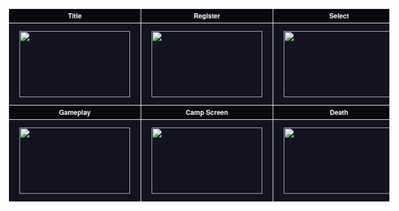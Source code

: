 <table style="border-collapse: collapse; font-family: 'Helvetica Neue', Helvetica, Arial, sans-serif; border: 0px; border-spacing: 0px; font-size: 0.857em; margin: 10px 0px; width: 689px; color: rgb(59, 59, 59); background-color: rgb(20,20,35);">
	<tbody style="border-top-width: 1px; border-top-style: solid; border-top-color: rgb(204, 204, 204);">
		<tr style="background-color: rgba(0, 0, 0, 0.0627451); background-position: initial initial; background-repeat: initial initial;">
			<th style="border-width: 1px; border-style: solid solid none; border-color: rgb(255, 255, 255); padding: 4px 9px; background-color: rgba(0, 0, 0, 0.509804); color: rgb(255, 255, 255); vertical-align: top;">Title</th>
			<th style="border-width: 1px; border-style: solid solid none; border-color: rgb(255, 255, 255); padding: 4px 9px; background-color: rgba(0, 0, 0, 0.509804); color: rgb(255, 255, 255); vertical-align: top;">Register</th>
			<th style="border-width: 1px; border-style: solid solid none; border-color: rgb(255, 255, 255); padding: 4px 9px; background-color: rgba(0, 0, 0, 0.509804); color: rgb(255, 255, 255); vertical-align: top;">Select</th>
		</tr>
        <tr style="background-color: rgba(0, 0, 0, 0.0627451); background-position: initial initial; background-repeat: initial initial;">
            <td style="padding: 4px 9px; border: 1px solid rgb(255, 255, 255);"><a href="http://i1192.photobucket.com/albums/aa340/Mekire/Cabbages/01-title.png~original" style="color: rgb(0, 114, 182); text-decoration: initial;"><img class="padded" src="http://i1192.photobucket.com/albums/aa340/Mekire/Cabbages/01-title.png~original" width="200" height="120" style="border: 0px; outline: 0px; padding: 5px; vertical-align: middle; margin: 5px;" /></a></td>
            <td style="padding: 4px 9px; border: 1px solid rgb(255, 255, 255);"><a href="http://i1192.photobucket.com/albums/aa340/Mekire/Cabbages/02-register.png~original" style="color: rgb(0, 114, 182); text-decoration: initial;"><img class="padded" src="http://i1192.photobucket.com/albums/aa340/Mekire/Cabbages/02-register.png~original" width="200" height="120" style="border: 0px; outline: 0px; padding: 5px; vertical-align: middle; margin: 5px;" /></a></td>
            <td style="padding: 4px 9px; border: 1px solid rgb(255, 255, 255);"><a href="http://i1192.photobucket.com/albums/aa340/Mekire/Cabbages/03-select.png~original" style="color: rgb(0, 114, 182); text-decoration: initial;"><img class="padded" src="http://i1192.photobucket.com/albums/aa340/Mekire/Cabbages/03-select.png~original" width="200" height="120" style="border: 0px; outline: 0px; padding: 5px; vertical-align: middle; margin: 5px;" /></a></td>
        </tr>
        <tr style="background-color: rgba(0, 0, 0, 0.0627451); background-position: initial initial; background-repeat: initial initial;">
    			<th style="border-width: 1px; border-style: solid solid none; border-color: rgb(255, 255, 255); padding: 4px 9px; background-color: rgba(0, 0, 0, 0.509804); color: rgb(255, 255, 255); vertical-align: top;">Gameplay</th>
    			<th style="border-width: 1px; border-style: solid solid none; border-color: rgb(255, 255, 255); padding: 4px 9px; background-color: rgba(0, 0, 0, 0.509804); color: rgb(255, 255, 255); vertical-align: top;">Camp Screen</th>
    			<th style="border-width: 1px; border-style: solid solid none; border-color: rgb(255, 255, 255); padding: 4px 9px; background-color: rgba(0, 0, 0, 0.509804); color: rgb(255, 255, 255); vertical-align: top;">Death</th>
        </tr>
        <tr style="background-color: rgba(0, 0, 0, 0.0627451); background-position: initial initial; background-repeat: initial initial;">
        	<td style="padding: 4px 9px; border: 1px solid rgb(255, 255, 255);"><a href="http://i1192.photobucket.com/albums/aa340/Mekire/Cabbages/04-gameplay.png~original" style="color: rgb(0, 114, 182); text-decoration: initial;"><img class="padded" src="http://i1192.photobucket.com/albums/aa340/Mekire/Cabbages/04-gameplay.png~original" width="200" height="120" style="border: 0px; outline: 0px; padding: 5px; vertical-align: middle; margin: 5px;" /></a></td>
            <td style="padding: 4px 9px; border: 1px solid rgb(255, 255, 255);"><a href="http://i1192.photobucket.com/albums/aa340/Mekire/Cabbages/05-camp.png~original" style="color: rgb(0, 114, 182); text-decoration: initial;"><img class="padded" src="http://i1192.photobucket.com/albums/aa340/Mekire/Cabbages/05-camp.png~original" width="200" height="120" style="border: 0px; outline: 0px; padding: 5px; vertical-align: middle; margin: 5px;" /></a></td>
            <td style="padding: 4px 9px; border: 1px solid rgb(255, 255, 255);"><a href="http://i1192.photobucket.com/albums/aa340/Mekire/Cabbages/06-death.png~original" style="color: rgb(0, 114, 182); text-decoration: initial;"><img class="padded" src="http://i1192.photobucket.com/albums/aa340/Mekire/Cabbages/06-death.png~original" width="200" height="120" style="border: 0px; outline: 0px; padding: 5px; vertical-align: middle; margin: 5px;" /></a></td>
         </tr>
	</tbody>
</table>